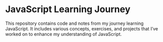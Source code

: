 
# JavaScript Learning Journey

This repository contains code and notes from my journey learning JavaScript. It includes various concepts, exercises, and projects that I’ve worked on to enhance my understanding of JavaScript.


